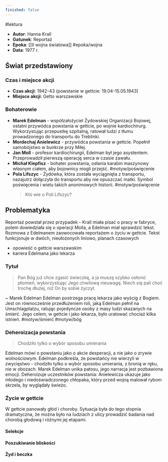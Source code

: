 ```yaml
---
finished: false
---
```

#lektura 
- **Autor**: Hanna Krall
- **Gatunek**: Reportaż
- **Epoka**: [[II wojna światowa]] #epoka/wojna
- **Data**: 1977 r.
## Świat przedstawiony
### Czas i miejsce akcji
- **Czas akcji**: 1942-43 (powstanie w gettcie: 19.04-15.05.1943)
- **Miejsce akcji**: Getto warszawskie
### Bohaterowie
- **Marek Edelman** - współzałożyciel Żydowskiej Organizacji Bojowej, ostatni przywódca powstania w gettcie, po wojnie kardiochirurg. Wykorzystując przepustkę szpitalną, ratował ludzi z tłumu prowadzonego do transportu do Treblinki. 
- **Mordechaj Anielewicz** - przywódca powstania w gettcie. Popełnił samobójstwo w bunkrze przy Miłej.
- **Jan Moll** - profesor kardiochirurgii, Edelman był jego asystentem. Przeprowadził pierwszą operację serca w czasie zawału. 
- **Michał Klepfisz** - bohater powstania, osłania karabin maszynowy własnym ciałem, aby bojownicy mogli przejść. #motyw/poświęcenie 
- **Pola Lifszyc** - Żydówka, która została wyciągnięta z transportu, nazajutrz dołączyła do transportu aby nie opuszczać matki. Symbol poświęcenia i wielu takich anonimowych historii. #motyw/poświęcenie 
  > Kto wie o Poli Lifszyc? 
## Problematyka
Reportaż powstał przez przypadek - Krall miała pisać o pracy w fabryce, potem dowiedziała się o operacji Molla, a Edelman miał sprawdzić tekst. Rozmowa z Edelmanem zaowocowała reportażem o życiu w gettcie.
Tekst funkcjonuje w dwóch, nieułożonych liniowo, planach czasowych
- opowieść o gettcie warszawskim
- kariera Edelmana jako lekarza 
### Tytuł
> Pan Bóg już chce zgasić świeczkę, a ja muszę szybko osłonić płomień, wykorzystując Jego chwilową nieuwagę. Niech się pali choć trochę dłużej, niż On by sobie życzył.

~ Marek Edelman
Edelman postrzega pracę lekarza jako wyścig z Bogiem. Jest on równocześnie przedłużeniem roli, jaką Edelman pełnił na Umschlagplatzu, ratując pojedyncze osoby z masy ludzi skazanych na śmierć. 
Jego celem, w gettcie i jako lekarza, było uratować chociaż kilka istnień. #motyw/śmierć #motyw/bóg 
### Deheroizacja powstania
> Chodziło tylko o wybór sposobu umierania

Edelman mówi o powstaniu jako o akcie desperacji, a nie jako o zrywie wolnościowym. Edelman podkreśla, że powstańcy nie wierzyli w zwycięstwo - chodziło tylko o wybór sposobu umierania, z bronią w ręku, nie w obozach. 
Marek Edelman unika patosu, jego narracja jest pozbawiona emocji. Deheroizuje uczestników powstania: Anielewicza ukazuje jako młodego i niedoświadczonego chłopaka, który przed wojną malował rybom skrzela, by wyglądały świeżo.
### Życie w gettcie
W gettcie panowały głód i choroby. Sytuacja była do tego stopnia dramatyczna, że można było na ludziach z ulicy prowadzić badania nad chorobą głodową i różnymi jej etapami. 
#### Selekcje
#### Poszukiwanie bliskości

#### Żyd i beczka